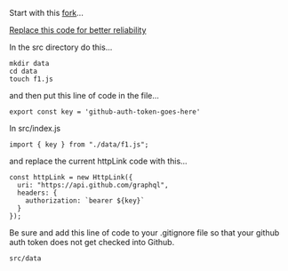 
Start with this [fork](https://github.com/rwieruch/react-graphql-github-apollo)...

[Replace this code for better reliability](https://github.com/rwieruch/react-graphql-github-apollo/blob/master/src/index.js#L15)

In the src directory do this...

```
mkdir data
cd data
touch f1.js
```

and then put this line of code in the file...

```
export const key = 'github-auth-token-goes-here'
```

In src/index.js

```
import { key } from "./data/f1.js";
```

and replace the current httpLink code with this...

```
const httpLink = new HttpLink({
  uri: "https://api.github.com/graphql",
  headers: {
    authorization: `bearer ${key}`
  }
});
```

Be sure and add this line of code to your .gitignore file so that your
github auth token does not get checked into Github.

```
src/data
```
